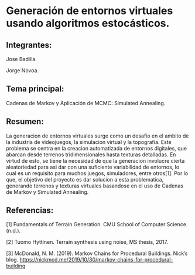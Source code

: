 # Generación de entornos virtuales usando algoritmos estocásticos.

## Integrantes:

Jose Badilla.

Jorge Novoa.

## Tema principal:

Cadenas de Markov y Aplicación de MCMC: Simulated Annealing.

## Resumen:

La generacion de entornos virtuales surge como un desafio en el ambito de la industria de videojuegos, la simulacion virtual y la topografia. Este problema se centra en la creacion automatizada de entornos digitales, que abarcan desde terrenos tridimensionales hasta texturas detalladas.
En virtud de esto, se tiene la necesidad de que la generacion involucre cierta aleatoriedad para asi dar con una suficiente variabilidad de entornos, lo cual es un requisito para muchos juegos, simuladores, entre otros[1]. Por lo que, el objetivo del proyecto es dar solucion a esta problematica, generando terrenos y texturas virtuales basandose en el uso de Cadenas de Markov y Simulated Annealing.

## Referencias:

[1] Fundamentals of Terrain Generation. CMU School of Computer Science. (n.d.).

[2] Tuomo Hyttinen. Terrain synthesis using noise, MS thesis, 2017.

[3] McDonald, N. M. (2019). Markov Chains for Procedural Buildings. Nick’s blog. https://nickmcd.me/2019/10/30/markov-chains-for-procedural-building

